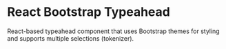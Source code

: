 # React Bootstrap Typeahead
React-based typeahead component that uses Bootstrap themes for styling and supports multiple selections (tokenizer).
